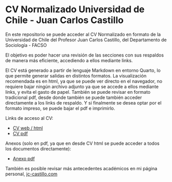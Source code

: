 # CV Normalizado Universidad de Chile - Juan Carlos Castillo

En este repositorio se puede acceder al CV Normalizado en formato de la Universidad de Chile del Profesor Juan Carlos Castillo, del Departamento de Sociología - FACSO

El objetivo es poder hacer una revisión de las secciones con sus respaldos de manera más eficiente, accediendo a ellos mediante links.

El CV está generado a partir de lenguaje Markdown en entorno Quarto, lo que permite generar salidas en distintos formatos. La visualización recomendada es en html, ya que se puede ver directo en el navegador, no requiere bajar ningún archivo adjunto ya que se accede a ellos mediante links, y evita el gasto de papel. También se puede revisar en formato tradicional pdf, desde donde también se puede también acceder directamente a los links de respaldo. Y si finalmente se desea optar por el formato impreso, se puede bajar el pdf e imprimirlo.

Links de acceso al CV:

-   [CV web / html](https://juancarloscastillo.github.io/jerarquizacion-uch/jerarquizacion.html)
-   [CV pdf](https://juancarloscastillo.github.io/jerarquizacion-uch/jerarquizacion.pdf)

Anexos (solo en pdf, ya que en desde CV html se puede acceder a todos los documentos directamente):

-   [Anexo pdf](https://juancarloscastillo.github.io/jerarquizacion-uch/anexos.pdf) 

También es posible revisar más antecedentes académicos en mi página personal, [jc-castillo.com](https://jc-castillo.com/)
